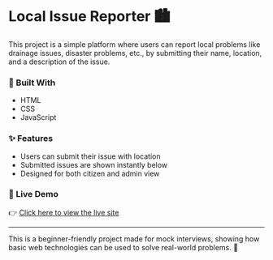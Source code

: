 # Local Issue Reporter 🏙️

This project is a simple platform where users can report local problems like drainage issues, disaster problems, etc., by submitting their name, location, and a description of the issue.

### 🔧 Built With
- HTML
- CSS
- JavaScript

### ✨ Features
- Users can submit their issue with location
- Submitted issues are shown instantly below
- Designed for both citizen and admin view

### 🔗 Live Demo
👉 [Click here to view the live site](https://kulkarnivinith.github.io/local-issue-reporter/)

---

This is a beginner-friendly project made for mock interviews, showing how basic web technologies can be used to solve real-world problems. 🚀
